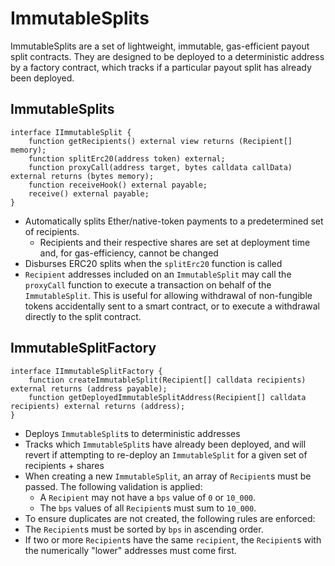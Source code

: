 # ImmutableSplits

ImmutableSplits are a set of lightweight, immutable, gas-efficient payout split contracts. They are designed to be deployed to a deterministic address by a factory contract, which tracks if a particular payout split has already been deployed.

## ImmutableSplits

```solidity
interface IImmutableSplit {
    function getRecipients() external view returns (Recipient[] memory);
    function splitErc20(address token) external;
    function proxyCall(address target, bytes calldata callData) external returns (bytes memory);
    function receiveHook() external payable;
    receive() external payable;
}
```

- Automatically splits Ether/native-token payments to a predetermined set of recipients.
  - Recipients and their respective shares are set at deployment time and, for gas-efficiency, cannot be changed 
- Disburses ERC20 splits when the `splitErc20` function is called
- `Recipient` addresses included on an `ImmutableSplit` may call the `proxyCall` function to execute a transaction on behalf of the `ImmutableSplit`. This is useful for allowing withdrawal of non-fungible tokens accidentally sent to a smart contract, or to execute a withdrawal directly to the split contract.

## ImmutableSplitFactory

```solidity
interface IImmutableSplitFactory {
    function createImmutableSplit(Recipient[] calldata recipients) external returns (address payable);
    function getDeployedImmutableSplitAddress(Recipient[] calldata recipients) external returns (address);
}
```

- Deploys `ImmutableSplit`s to deterministic addresses
- Tracks which `ImmutableSplit`s have already been deployed, and will revert if attempting to re-deploy an `ImmutableSplit` for a given set of recipients + shares
- When creating a new `ImmutableSplit`, an array of `Recipient`s must be passed. The following validation is applied:
  - A `Recipient` may not have a `bps` value of `0` or `10_000`.
  - The `bps` values of all `Recipient`s must sum to `10_000`.
- To ensure duplicates are not created, the following rules are enforced:
 - The `Recipient`s must be sorted by `bps` in ascending order.
 - If two or more `Recipient`s have the same `recipient`, the `Recipient`s with the numerically "lower" addresses must come first.